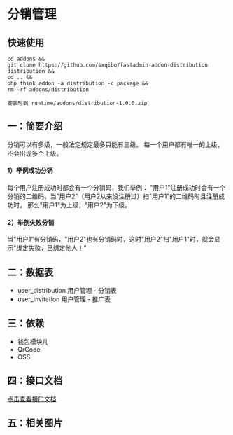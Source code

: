 # 分销管理

## 快速使用
```
cd addons && 
git clone https://github.com/sxqibo/fastadmin-addon-distribution distribution &&
cd .. &&
php think addon -a distribution -c package &&
rm -rf addons/distribution

安装时到 runtime/addons/distribution-1.0.0.zip
```

## 一：简要介绍
分销可以有多级，一般法定规定最多只能有三级。
每一个用户都有唯一的上级，不会出现多个上级。

#### 1）举例成功分销
每个用户注册成功时都会有一个分销码，我们举例：
"用户1"注册成功时会有一个分销的二维码，当"用户2"（用户2从来没注册过）扫"用户1"的二维码时且注册成功时。
那么"用户1"为上级，"用户2"为下级。

#### 2）举例失败分销
当"用户1"有分销码，"用户2"也有分销码时，这时"用户2"扫"用户1"时，就会显示"绑定失败，已绑定他人！"


## 二：数据表
* user_distribution   用户管理 - 分销表
* user_invitation     用户管理 - 推广表

## 三：依赖
* 钱包模块儿
* QrCode
* OSS

## 四：接口文档

[点击查看接口文档](https://console-docs.apipost.cn/preview/233045b91662bc3c/3d7604fc21649804)

## 五：相关图片


